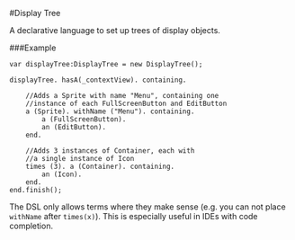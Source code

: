 
#Display Tree

A declarative language to set up trees of display objects.

###Example

    var displayTree:DisplayTree = new DisplayTree();
    
    displayTree. hasA(_contextView). containing.

    	//Adds a Sprite with name "Menu", containing one
    	//instance of each FullScreenButton and EditButton
    	a (Sprite). withName ("Menu"). containing.
    		a (FullScreenButton).
    		an (EditButton).
    	end.

    	//Adds 3 instances of Container, each with
    	//a single instance of Icon
    	times (3). a (Container). containing.
    		an (Icon).
    	end.
    end.finish();
    
The DSL only allows terms where they make sense (e.g. you can not place
`withName` after `times(x)`). This is especially useful in IDEs with 
code completion.